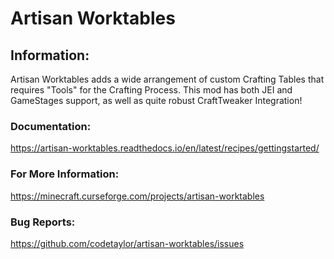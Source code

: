 # Artisan Worktables

## Information:
Artisan Worktables adds a wide arrangement of custom Crafting Tables that requires "Tools" for the Crafting Process.
This mod has both JEI and GameStages support, as well as quite robust CraftTweaker Integration!

### Documentation:
https://artisan-worktables.readthedocs.io/en/latest/recipes/gettingstarted/

### For More Information:
https://minecraft.curseforge.com/projects/artisan-worktables

### Bug Reports:
https://github.com/codetaylor/artisan-worktables/issues
